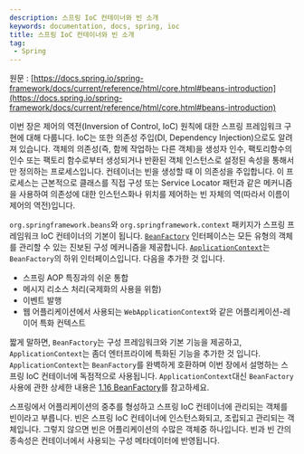 ```yaml
---
description: 스프링 IoC 컨테이너와 빈 소개
keywords: documentation, docs, spring, ioc
title: 스프링 IoC 컨테이너와 빈 소개
tag:
 - Spring
---
```


원문 : [https://docs.spring.io/spring-framework/docs/current/reference/html/core.html#beans-introduction](https://docs.spring.io/spring-framework/docs/current/reference/html/core.html#beans-introduction)

이번 장은 제어의 역전(Inversion of Control, IoC) 원칙에 대한 스프링 프레임워크 구현에 대해 다룹니다.
IoC는 또한 의존성 주입(DI, Dependency Injection)으로도 알려져 있습니다.
객체의 의존성(즉, 함께 작업하는 다른 객체)을 생성자 인수, 팩토리함수의 인수 또는 팩토리 함수로부터 생성되거나 반환된 객체 인스턴스로 설정된 속성을 통해서만 정의하는 프로세스입니다.
컨테이너는 빈을 생성할 때 이 의존성을 주입합니다.
이 프로세스는 근본적으로 클래스를 직접 구성 또는 Service Locator 패턴과 같은 메커니즘을 사용하여 의존성에 대한 인스턴스화나 위치를 제어하는 빈 자체의 역(따라서 이름이 제어의 역전)입니다.

```org.springframework.beans```와 ```org.springframework.context``` 패키지가 스프링 프레임워크 IoC 컨테이너의 기본이 됩니다.
[```BeanFactory```](https://docs.spring.io/spring-framework/docs/5.3.19/javadoc-api/org/springframework/beans/factory/BeanFactory.html) 인터페이스는 모든 유형의 객체를 관리할 수 있는 진보된 구성 메커니즘을 제공합니다.
[```ApplicationContext```](https://docs.spring.io/spring-framework/docs/5.3.19/javadoc-api/org/springframework/context/ApplicationContext.html)는 ```BeanFactory```의 하위 인터페이스입니다.
다음을 추가한 것 입니다.

* 스프링 AOP 특징과의 쉬운 통합
* 메시지 리소스 처리(국제화의 사용을 위함)
* 이벤트 발행
* 웹 어플리케이션에서 사용되는 ```WebApplicationContext```와 같은 어플리케이션-레이어 특화 컨텍스트

짧게 말하면, ```BeanFactory```는 구성 프레임워크와 기본 기능을 제공하고, ```ApplicationContext```는 좀더 엔터프라이에 특화된 기능을 추가한 것 입니다.
```ApplicationContext```는 ```BeanFactory```를 완벽하게 호환하며 이번 장에서 설명하는 스프링 IoC 컨테이너에 독점적으로 사용됩니다.
```ApplicationContext```대신 ```BeanFactory``` 사용에 관한 상세한 내용은 [1.16 BeanFactory](1_16.md)를 참고하세요.

스프링에서 어플리케이션의 중추를 형성하고 스프링 IoC 컨테이너에 관리되는 객체를 빈이라고 부릅니다.
빈은 스프링 IoC 컨테이너에 인스턴스화되고, 조립되고 관리되는 객체입니다.
그렇지 않으면 빈은 어플리케이션의 수많은 객체중 하나입니다.
빈과 빈 간의 종속성은 컨테이너에서 사용되는 구성 메타데이터에 반영됩니다.

<AdsenseB />